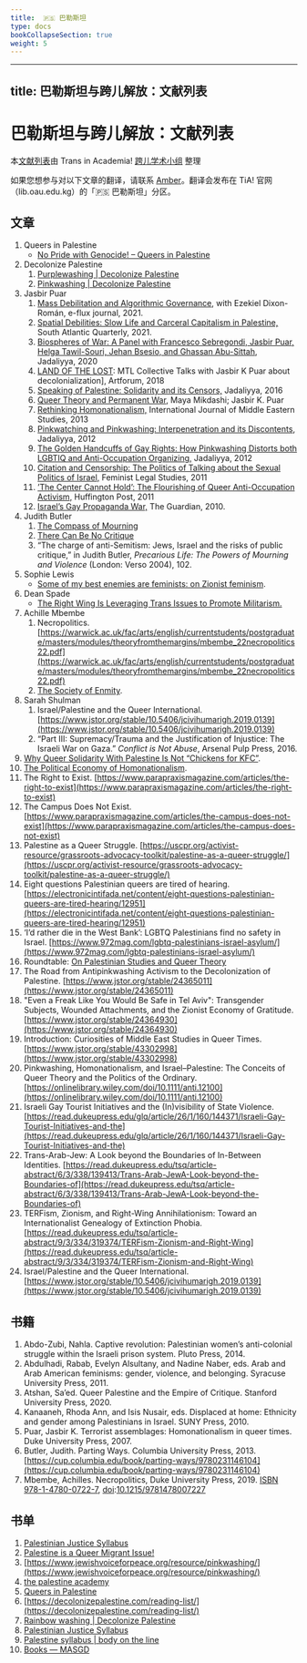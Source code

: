 ```yaml
---
title:  🇵🇸 巴勒斯坦
type: docs
bookCollapseSection: true
weight: 5
---
```


---
title: 巴勒斯坦与跨儿解放：文献列表
---

# 巴勒斯坦与跨儿解放：文献列表

本[文献列表](https://transinacademia.craft.me/hEDiLlf6wAXOfb)由 Trans in Academia! [跨儿学术小组](linktr.ee/transinacademia) 整理

如果您想参与对以下文章的翻译，请联系 [Amber](https://t.me/carbonara_nocream)。翻译会发布在 TiA! 官网（lib.oau.edu.kg）的「🇵🇸 巴勒斯坦」分区。

## 文章

1. Queers in Palestine
   - [No Pride with Genocide! – Queers in Palestine](https://queersinpalestine.noblogs.org/post/2023/11/19/no-pride-with-genocide/)
2. Decolonize Palestine
   1. [Purplewashing | Decolonize Palestine](https://decolonizepalestine.com/rainbow-washing/purplewashing/)
   2. [Pinkwashing | Decolonize Palestine](https://decolonizepalestine.com/rainbow-washing/pinkwashing/)
3. Jasbir Puar
   1. [Mass Debilitation and Algorithmic Governance](https://www.e-flux.com/journal/123/436945/mass-debilitation-and-algorithmic-governance/), with Ezekiel Dixon-Román, e-flux journal, 2021.
   2. [Spatial Debilities: Slow Life and Carceral Capitalism in Palestine,](https://i8v954.p3cdn1.secureserver.net/wp-content/uploads/2022/07/Spatial-Debilities-.pdf) South Atlantic Quarterly, 2021.
   3. [Biospheres of War: A Panel with Francesco Sebregondi, Jasbir Puar, Helga Tawil-Souri, Jehan Bsesio, and Ghassan Abu-Sittah](https://www.jadaliyya.com/Details/40752), Jadaliyya, 2020
   4. [LAND OF THE LOST](https://www.artforum.com/print/201806/mtl-collective-talks-with-jasbir-k-puar-about-decolonization-75523): MTL Collective Talks with Jasbir K Puar about decolonialization], Artforum, 2018
   5. [Speaking of Palestine: Solidarity and its Censors,](http://www.jadaliyya.com/Details/33095/Speaking-of-Palestine-Solidarity-and-Its-Censors) Jadaliyya, 2016
   6. [Queer Theory and Permanent War](https://doi.org./10.1215/10642684-3428747), Maya Mikdashi; Jasbir K. Puar
   6. [Rethinking Homonationalism,](https://i8v954.p3cdn1.secureserver.net/wp-content/uploads/2018/08/Puar_Rethinking-Homonationalism.pdf) International Journal of Middle Eastern Studies, 2013
   7. [Pinkwatching and Pinkwashing: Interpenetration and its Discontents](http://www.jadaliyya.com/Details/26818/Pinkwatching-And-Pinkwashing-Interpenetration-and-its-Discontents), Jadaliyya, 2012
   8. [The Golden Handcuffs of Gay Rights: How Pinkwashing Distorts both LGBTIQ and Anti-Occupation Organizing,](http://www.jadaliyya.com/pages/index/4273/the-golden-handcuffs-of-gay-rights_how-pinkwashing) Jadaliyya, 2012
   9. [Citation and Censorship: The Politics of Talking about the Sexual Politics of Israel,](https://i8v954.p3cdn1.secureserver.net/wp-content/uploads/2018/08/JKP-politics-of-citation-and-censorship.pdf) Feminist Legal Studies, 2011
   10. [’The Center Cannot Hold’: The Flourishing of Queer Anti-Occupation Activism,](http://www.huffingtonpost.com/jasbir-k-puar/the-center-cannot-hold-th_b_991572.html) Huffington Post, 2011
   11. [Israel’s Gay Propaganda War,](http://www.guardian.co.uk/commentisfree/2010/jul/01/israels-gay-propaganda-war) The Guardian, 2010.
4. Judith Butler
   1. [The Compass of Mourning](https://www.lrb.co.uk/the-paper/v45/n20/judith-butler/the-compass-of-mourning)
   2. [There Can Be No Critique](https://www.bostonreview.net/articles/there-can-be-no-critique/)
   3. “The charge of anti-Semitism: Jews, Israel and the risks of public critique,” in Judith Butler, *Precarious Life: The Powers of Mourning and Violence* (London: Verso 2004), 102.
5. Sophie Lewis
   - [Some of my best enemies are feminists: on Zionist feminism](https://salvage.zone/some-of-my-best-enemies-are-feminists-on-zionist-feminism/).
6. Dean Spade
   - [The Right Wing Is Leveraging Trans Issues to Promote Militarism.](https://truthout.org/articles/the-right-wing-is-leveraging-trans-issues-to-promote-militarism/)
7. Achille Mbembe
   1. Necropolitics. [https://warwick.ac.uk/fac/arts/english/currentstudents/postgraduate/masters/modules/theoryfromthemargins/mbembe_22necropolitics22.pdf](https://warwick.ac.uk/fac/arts/english/currentstudents/postgraduate/masters/modules/theoryfromthemargins/mbembe_22necropolitics22.pdf)
   2. [The Society of Enmity](https://www.radicalphilosophy.com/article/the-society-of-enmity).
8. Sarah Shulman
   1. Israel/Palestine and the Queer International. [https://www.jstor.org/stable/10.5406/jcivihumarigh.2019.0139](https://www.jstor.org/stable/10.5406/jcivihumarigh.2019.0139)
   2. “Part III: Supremacy/Trauma and the Justification of Injustice: The Israeli War on Gaza.” *Conflict is Not Abuse*, Arsenal Pulp Press, 2016.
9. [Why Queer Solidarity With Palestine Is Not “Chickens for KFC”](https://www.them.us/story/lgbtq-solidarity-palestine-saed-atshan).
10. [The Political Economy of Homonationalism](https://socialtextjournal.org/periscope_article/the-political-economy-of-homonationalism/).
11. The Right to Exist. [https://www.parapraxismagazine.com/articles/the-right-to-exist](https://www.parapraxismagazine.com/articles/the-right-to-exist)
12. The Campus Does Not Exist. [https://www.parapraxismagazine.com/articles/the-campus-does-not-exist](https://www.parapraxismagazine.com/articles/the-campus-does-not-exist)
13. Palestine as a Queer Struggle. [https://uscpr.org/activist-resource/grassroots-advocacy-toolkit/palestine-as-a-queer-struggle/](https://uscpr.org/activist-resource/grassroots-advocacy-toolkit/palestine-as-a-queer-struggle/)
14. Eight questions Palestinian queers are tired of hearing. [https://electronicintifada.net/content/eight-questions-palestinian-queers-are-tired-hearing/12951](https://electronicintifada.net/content/eight-questions-palestinian-queers-are-tired-hearing/12951)
15. ‘I’d rather die in the West Bank’: LGBTQ Palestinians find no safety in Israel. [https://www.972mag.com/lgbtq-palestinians-israel-asylum/](https://www.972mag.com/lgbtq-palestinians-israel-asylum/)
16. Roundtable: [On Palestinian Studies and Queer Theory](https://transreads.org/wp-content/uploads/2023/11/2023-11-15_6554e8189f1b6_OnPalestinianStudiesandQueerTheory-NaberNadineAtshanSaedAwadNadiaMikdashiMaya-JournalofPalestineStudies347pages-10.1525_jps.2018.47.3.62-6402ac672268655b46c683bf4e6aad28-Ann.pdf)
17. The Road from Antipinkwashing Activism to the Decolonization of Palestine. [https://www.jstor.org/stable/24365011](https://www.jstor.org/stable/24365011)
18. "Even a Freak Like You Would Be Safe in Tel Aviv": Transgender Subjects, Wounded Attachments, and the Zionist Economy of Gratitude. [https://www.jstor.org/stable/24364930](https://www.jstor.org/stable/24364930)
19. Introduction: Curiosities of Middle East Studies in Queer Times. [https://www.jstor.org/stable/43302998](https://www.jstor.org/stable/43302998)
20. Pinkwashing, Homonationalism, and Israel–Palestine: The Conceits of Queer Theory and the Politics of the Ordinary. [https://onlinelibrary.wiley.com/doi/10.1111/anti.12100](https://onlinelibrary.wiley.com/doi/10.1111/anti.12100)
21. Israeli Gay Tourist Initiatives and the (In)visibility of State Violence. [https://read.dukeupress.edu/glq/article/26/1/160/144371/Israeli-Gay-Tourist-Initiatives-and-the](https://read.dukeupress.edu/glq/article/26/1/160/144371/Israeli-Gay-Tourist-Initiatives-and-the)
22. Trans-Arab-Jew: A Look beyond the Boundaries of In-Between Identities. [https://read.dukeupress.edu/tsq/article-abstract/6/3/338/139413/Trans-Arab-JewA-Look-beyond-the-Boundaries-of](https://read.dukeupress.edu/tsq/article-abstract/6/3/338/139413/Trans-Arab-JewA-Look-beyond-the-Boundaries-of)
23. TERFism, Zionism, and Right-Wing Annihilationism: Toward an Internationalist Genealogy of Extinction Phobia. [https://read.dukeupress.edu/tsq/article-abstract/9/3/334/319374/TERFism-Zionism-and-Right-Wing](https://read.dukeupress.edu/tsq/article-abstract/9/3/334/319374/TERFism-Zionism-and-Right-Wing)
24. Israel/Palestine and the Queer International. [https://www.jstor.org/stable/10.5406/jcivihumarigh.2019.0139](https://www.jstor.org/stable/10.5406/jcivihumarigh.2019.0139)

## 书籍

1. Abdo-Zubi, Nahla. Captive revolution: Palestinian women’s anti-colonial struggle within the Israeli prison system. Pluto Press, 2014.
2. Abdulhadi, Rabab, Evelyn Alsultany, and Nadine Naber, eds. Arab and Arab American feminisms: gender, violence, and belonging. Syracuse University Press, 2011.
3. Atshan, Sa’ed. Queer Palestine and the Empire of Critique. Stanford University Press, 2020.
4. Kanaaneh, Rhoda Ann, and Isis Nusair, eds. Displaced at home: Ethnicity and gender among Palestinians in Israel. SUNY Press, 2010.
5. Puar, Jasbir K. Terrorist assemblages: Homonationalism in queer times. Duke University Press, 2007.
6. Butler, Judith. Parting Ways. Columbia University Press, 2013. [https://cup.columbia.edu/book/parting-ways/9780231146104](https://cup.columbia.edu/book/parting-ways/9780231146104)
7. Mbembe, Achilles. Necropolitics, Duke University Press, 2019. [ISBN](https://www.wikiwand.com/en/ISBN_(identifier)) [978-1-4780-0722-7](https://www.wikiwand.com/en/Special:BookSources/978-1-4780-0722-7), [doi](https://www.wikiwand.com/en/Doi_(identifier)):[10.1215/9781478007227](https://doi.org/10.1215%2F9781478007227)

## 书单

1. [Palestinian Justice Syllabus](https://www.poconlineclassroom.com/syllabi/palestinian-justice)
2. [Palestine is a Queer Migrant Issue!](https://qdep.org/elementor-2260/)
3. [https://www.jewishvoiceforpeace.org/resource/pinkwashing/](https://www.jewishvoiceforpeace.org/resource/pinkwashing/)
5. [the palestine academy](https://www.thepalestineacademy.com/)
6. [Queers in Palestine](https://queersinpalestine.noblogs.org/)
7. [https://decolonizepalestine.com/reading-list/](https://decolonizepalestine.com/reading-list/)
8. [Rainbow washing | Decolonize Palestine](https://decolonizepalestine.com/rainbow-washing/)
9. [Palestinian Justice Syllabus](https://www.poconlineclassroom.com/syllabi/palestinian-justice)
10. [Palestine syllabus | body on the line](https://bodyontheline.wordpress.com/films-about-palestine/)
11. [Books — MASGD](https://www.themasgd.org/books)

